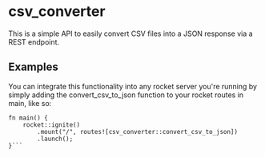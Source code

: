 # csv_converter

This is a simple API to easily convert CSV files into a JSON response via a REST endpoint.

## Examples

You can integrate this functionality into any rocket server you're running by simply adding the convert_csv_to_json function to your rocket routes in main, like so:
```//Calls the ignite function from Rocket to start the server
fn main() {
    rocket::ignite()
        .mount("/", routes![csv_converter::convert_csv_to_json])
        .launch();
}```
